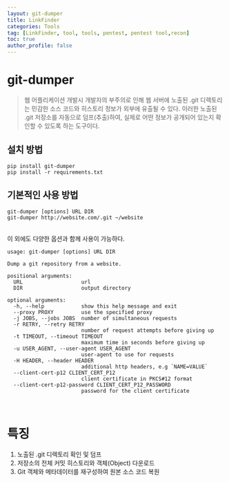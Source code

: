 ```yaml
---
layout: git-dumper
title: LinkFinder
categories: Tools
tag: [LinkFinder, tool, tools, pentest, pentest tool,recon]
toc: true
author_profile: false
---
```


# git-dumper

> 웹 어플리케이션 개발시 개발자의 부주의로 인해 웹 서버에 노출된 .git 디렉토리는 민감한 소스 코드와 히스토리 정보가 외부에 유출될 수 있다. 이러한 노출된 .git 저장소를 자동으로 덤프(추출)하여, 실제로 어떤 정보가 공개되어 있는지 확인할 수 있도록 하는 도구이다.


## 설치 방법

```
pip install git-dumper
pip install -r requirements.txt
```

## 기본적인 사용 방법

```
git-dumper [options] URL DIR
git-dumper http://website.com/.git ~/website
```

<br>
이 외에도 다양한 옵션과 함께 사용이 가능하다.
<br>

```
usage: git-dumper [options] URL DIR

Dump a git repository from a website.

positional arguments:
  URL                   url
  DIR                   output directory

optional arguments:
  -h, --help            show this help message and exit
  --proxy PROXY         use the specified proxy
  -j JOBS, --jobs JOBS  number of simultaneous requests
  -r RETRY, --retry RETRY
                        number of request attempts before giving up
  -t TIMEOUT, --timeout TIMEOUT
                        maximum time in seconds before giving up
  -u USER_AGENT, --user-agent USER_AGENT
                        user-agent to use for requests
  -H HEADER, --header HEADER
                        additional http headers, e.g `NAME=VALUE`
  --client-cert-p12 CLIENT_CERT_P12
                        client certificate in PKCS#12 format
  --client-cert-p12-password CLIENT_CERT_P12_PASSWORD
                        password for the client certificate
```


<br>

# 특징
1. 노출된 .git 디렉토리 확인 및 덤프
2. 저장소의 전체 커밋 히스토리와 객체(Object) 다운로드
3. Git 객체와 메타데이터를 재구성하여 원본 소스 코드 복원